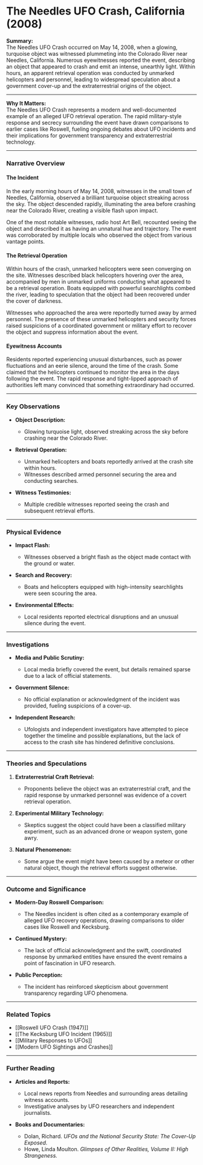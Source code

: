 # The Needles UFO Crash, California (2008)

**Summary:**  
The Needles UFO Crash occurred on May 14, 2008, when a glowing, turquoise object was witnessed plummeting into the Colorado River near Needles, California. Numerous eyewitnesses reported the event, describing an object that appeared to crash and emit an intense, unearthly light. Within hours, an apparent retrieval operation was conducted by unmarked helicopters and personnel, leading to widespread speculation about a government cover-up and the extraterrestrial origins of the object.

---

**Why It Matters:**  
The Needles UFO Crash represents a modern and well-documented example of an alleged UFO retrieval operation. The rapid military-style response and secrecy surrounding the event have drawn comparisons to earlier cases like Roswell, fueling ongoing debates about UFO incidents and their implications for government transparency and extraterrestrial technology.

---

### **Narrative Overview**

#### **The Incident**

In the early morning hours of May 14, 2008, witnesses in the small town of Needles, California, observed a brilliant turquoise object streaking across the sky. The object descended rapidly, illuminating the area before crashing near the Colorado River, creating a visible flash upon impact.

One of the most notable witnesses, radio host Art Bell, recounted seeing the object and described it as having an unnatural hue and trajectory. The event was corroborated by multiple locals who observed the object from various vantage points.

#### **The Retrieval Operation**

Within hours of the crash, unmarked helicopters were seen converging on the site. Witnesses described black helicopters hovering over the area, accompanied by men in unmarked uniforms conducting what appeared to be a retrieval operation. Boats equipped with powerful searchlights combed the river, leading to speculation that the object had been recovered under the cover of darkness.

Witnesses who approached the area were reportedly turned away by armed personnel. The presence of these unmarked helicopters and security forces raised suspicions of a coordinated government or military effort to recover the object and suppress information about the event.

#### **Eyewitness Accounts**

Residents reported experiencing unusual disturbances, such as power fluctuations and an eerie silence, around the time of the crash. Some claimed that the helicopters continued to monitor the area in the days following the event. The rapid response and tight-lipped approach of authorities left many convinced that something extraordinary had occurred.

---

### **Key Observations**

- **Object Description:**
    
    - Glowing turquoise light, observed streaking across the sky before crashing near the Colorado River.
- **Retrieval Operation:**
    
    - Unmarked helicopters and boats reportedly arrived at the crash site within hours.
    - Witnesses described armed personnel securing the area and conducting searches.
- **Witness Testimonies:**
    
    - Multiple credible witnesses reported seeing the crash and subsequent retrieval efforts.

---

### **Physical Evidence**

- **Impact Flash:**
    
    - Witnesses observed a bright flash as the object made contact with the ground or water.
- **Search and Recovery:**
    
    - Boats and helicopters equipped with high-intensity searchlights were seen scouring the area.
- **Environmental Effects:**
    
    - Local residents reported electrical disruptions and an unusual silence during the event.

---

### **Investigations**

- **Media and Public Scrutiny:**
    
    - Local media briefly covered the event, but details remained sparse due to a lack of official statements.
- **Government Silence:**
    
    - No official explanation or acknowledgment of the incident was provided, fueling suspicions of a cover-up.
- **Independent Research:**
    
    - Ufologists and independent investigators have attempted to piece together the timeline and possible explanations, but the lack of access to the crash site has hindered definitive conclusions.

---

### **Theories and Speculations**

1. **Extraterrestrial Craft Retrieval:**
    
    - Proponents believe the object was an extraterrestrial craft, and the rapid response by unmarked personnel was evidence of a covert retrieval operation.
2. **Experimental Military Technology:**
    
    - Skeptics suggest the object could have been a classified military experiment, such as an advanced drone or weapon system, gone awry.
3. **Natural Phenomenon:**
    
    - Some argue the event might have been caused by a meteor or other natural object, though the retrieval efforts suggest otherwise.

---

### **Outcome and Significance**

- **Modern-Day Roswell Comparison:**
    
    - The Needles incident is often cited as a contemporary example of alleged UFO recovery operations, drawing comparisons to older cases like Roswell and Kecksburg.
- **Continued Mystery:**
    
    - The lack of official acknowledgment and the swift, coordinated response by unmarked entities have ensured the event remains a point of fascination in UFO research.
- **Public Perception:**
    
    - The incident has reinforced skepticism about government transparency regarding UFO phenomena.

---

### **Related Topics**

- [[Roswell UFO Crash (1947)]]
- [[The Kecksburg UFO Incident (1965)]]
- [[Military Responses to UFOs]]
- [[Modern UFO Sightings and Crashes]]

---

### **Further Reading**

- **Articles and Reports:**
    
    - Local news reports from Needles and surrounding areas detailing witness accounts.
    - Investigative analyses by UFO researchers and independent journalists.
- **Books and Documentaries:**
    
    - Dolan, Richard. _UFOs and the National Security State: The Cover-Up Exposed._
    - Howe, Linda Moulton. _Glimpses of Other Realities, Volume II: High Strangeness._

